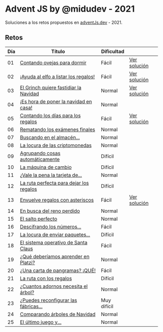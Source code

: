 # Advent JS by @midudev - 2021

Soluciones a los retos propuestos en [adventJs.dev](https://advent.dev) - 2021.

## Retos

| Día | Título                                                            | Dificultad  |                                       |
| --- | ----------------------------------------------------------------- | ----------- | ------------------------------------- |
| 01  | [Contando ovejas para dormir](challenges/01/README.md)            | Fácil       | [Ver solución](./challenges/01/01.js) |
| 02  | [¡Ayuda al elfo a listar los regalos!](challenges/02/README.md)   | Fácil       | [Ver solución](./challenges/02/02.js) |
| 03  | [El Grinch quiere fastidiar la Navidad](challenges/03/README.md)  | Normal      | [Ver solución](./challenges/03/03.js) |
| 04  | [¡Es hora de poner la navidad en casa!](challenges/04/README.md)  | Normal      |  |
| 05  | [Contando los días para los regalos](challenges/05/README.md)     | Fácil       | [Ver solución](./challenges/05/05.js) |
| 06  | [Rematando los exámenes finales](challenges/06/README.md)         | Normal      |  |
| 07  | [Buscando en el almacén...](challenges/07/README.md)              | Normal      |  |
| 08  | [La locura de las criptomonedas](challenges/08/README.md)         | Normal      |  |
| 09  | [Agrupando cosas automáticamente](challenges/09/README.md)        | Difícil     |  |
| 10  | [La máquina de cambio](challenges/10/README.md)                   | Difícil     |  |
| 11  | [¿Vale la pena la tarjeta de...](challenges/11/README.md)         | Normal      |  |
| 12  | [La ruta perfecta para dejar los regalos](challenges/12/README.md)| Difícil     |  |
| 13  | [Envuelve regalos con asteriscos](challenges/13/README.md)        | Fácil       | [Ver solución](./challenges/13/13.js) |
| 14  | [En busca del reno perdido](challenges/14/README.md)              | Normal      |  |
| 15  | [El salto perfecto](challenges/15/README.md)                      | Normal      |  |
| 16  | [Descifrando los números...](challenges/16/README.md)             | Fácil       |  |
| 17  | [La locura de enviar paquetes...](challenges/17/README.md)        | Difícil     |  |
| 18  | [El sistema operativo de Santa Claus](challenges/18/README.md)    | Fácil       |  |
| 19  | [¿Qué deberíamos aprender en Platzi?](challenges/19/README.md)    | Normal      |  |
| 20  | [¿Una carta de pangramas? ¡QUÉ!](challenges/20/README.md)         | Fácil       |  |
| 21  | [La ruta con los regalos](challenges/21/README.md)                | Difícil     |  |
| 22  | [¿Cuantos adornos necesita el árbol?](challenges/22/README.md)    | Normal      |  |
| 23  | [¿Puedes reconfigurar las fábricas...](challenges/23/README.md)   | Muy difícil |  |
| 24  | [Comparando árboles de Navidad](challenges/24/README.md)          | Normal      |  |
| 25  | [El último juego y...](challenges/25/README.md)                   | Normal      |  |
